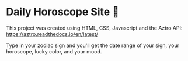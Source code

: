 # Daily Horoscope Site 💫

This project was created using HTML, CSS, Javascript and the Aztro API: https://aztro.readthedocs.io/en/latest/

Type in your zodiac sign and you'll get the date range of your sign, your horoscope, lucky color, and your mood.
